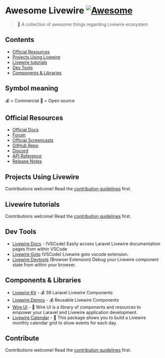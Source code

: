 # Awesome Livewire [![Awesome](https://awesome.re/badge.svg)](https://awesome.re)
> 🎉 A collection of awesome things regarding Livewire ecosystem

## Contents

- [Official Resources](#official-resources)
- [Projects Using Livewire](#projects-using-livewire)
- [Livewire tutorials](#livewire-tutorials)
- [Dev Tools](#devtools)
- [Components & Libraries](#components--libraries)

## Symbol meaning
💰 = Commercial
📖 = Open source

## Official Resources

- [Official Docs](https://laravel-livewire.com/docs)
- [Forum](https://forum.laravel-livewire.com/)
- [Official Screencasts](https://laravel-livewire.com/screencasts)
- [GitHub Repo](https://github.com/livewire/livewire)
- [Discord](https://discord.gg/livewire)
- [API Reference](https://laravel-livewire.com/docs/2.x/reference)
- [Release Notes](https://github.com/livewire/livewire/releases)

## Projects Using Livewire
Contributions welcome! Read the [contribution guidelines](contributing.md) first.

## Livewire tutorials
Contributions welcome! Read the [contribution guidelines](contributing.md) first.

## Dev Tools
* [Livewire Docs](https://marketplace.visualstudio.com/items?itemName=austenc.livewire-docs) - (VSCode) Easily access Laravel Livewire documentation pages from within VSCode
* [Livewire Goto](https://marketplace.visualstudio.com/items?itemName=lennardv.livewire-goto-updated) (VSCode) Livewire goto vscode extension.
* [Livewire Devtools](https://github.com/beyondcode/livewire-devtools) (Browser Extension) Debug your Livewire component state from within your browser.

## Components & Libraries
- [Livewire Kit](https://livewirekit.com/) - 💰 38 Laravel Livewire Components
- [Livewire Demos](https://livewiredemos.com/) - 💰 Reusable Livewire Components
- [Wire UI](https://github.com/wireui/wireui) - 📖 Wire UI is a library of components and resources to empower your Laravel and Livewire application development.
- [Livewire Calendar](https://github.com/asantibanez/livewire-calendar) - 📖 This package allows you to build a Livewire monthly calendar grid to show events for each day.


## Contribute
Contributions welcome! Read the [contribution guidelines](contributing.md) first.

